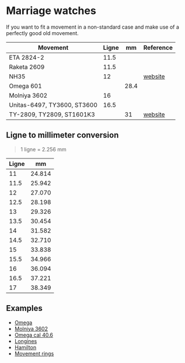 # Marriage watches

If you want to fit a movement in a non-standard case and make use of a perfectly good old movement.

| Movement | Ligne | mm | Reference |
|-|-|-|-|
| ETA 2824-2 | 11.5 | | |
| Raketa 2609 | 11.5 | | |
| NH35 | 12 | | [website](https://calibercorner.com/seiko-caliber-nh35a/) |
| Omega 601 | | 28.4 | |
| Molniya 3602 | 16 | | |
| Unitas-6497, TY3600, ST3600 | 16.5 | | |
| TY-2809, TY2809, ST1601K3 | | 31 | [website](https://calibercorner.com/seagull-caliber-ty2809/) |

## Ligne to millimeter conversion

> 1 ligne = 2.256 mm

| Ligne | mm |
|---|---|
| 11 | 24.814 |
| 11.5 | 25.942 |
| 12 | 27.070 |
| 12.5 | 28.198 |
| 13 | 29.326 |
| 13.5 | 30.454 |
| 14 | 31.582 |
| 14.5 | 32.710 |
| 15 | 33.838 |
| 15.5 | 34.966 |
| 16 | 36.094 |
| 16.5 | 37.221 |
| 17 | 38.349 |

## Examples

- [Omega](https://www.ebay.co.uk/itm/386650088173)
- [Molniya 3602](https://www.ebay.co.uk/itm/266572846773)
- [Omega cal 40.6](https://www.ebay.co.uk/itm/256383256116)
- [Longines](https://www.ebay.co.uk/itm/225514766616?)
- [Hamilton](https://www.ebay.co.uk/itm/256109526719?)
- [Movement rings](https://www.ebay.co.uk/itm/334509711439)
